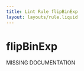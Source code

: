 ```yaml
---
title: Lint Rule flipBinExp
layout: layouts/rule.liquid
---
```


# flipBinExp

MISSING DOCUMENTATION
